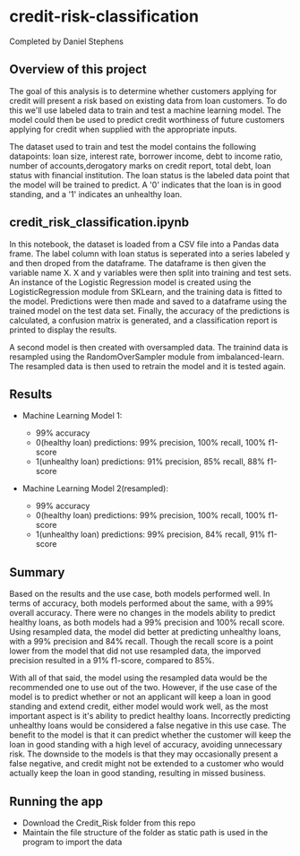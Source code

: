 # credit-risk-classification
Completed by Daniel Stephens

## Overview of this project

The goal of this analysis is to determine whether customers applying for credit will present a risk based on existing data from loan customers. To do this we'll use labeled data to train and test a machine learning model. The model could then be used to predict credit worthiness of future customers applying for credit when supplied with the appropriate inputs.

The dataset used to train and test the model contains the following datapoints: loan size, interest rate, borrower income, debt to income ratio, number of accounts,derogatory marks on credit report, total debt, loan status with financial institution. The loan status is the labeled data point that the model will be trained to predict. A '0' indicates that the loan is in good standing, and a '1' indicates an unhealthy loan. 

## credit_risk_classification.ipynb

In this notebook, the dataset is loaded from a CSV file into a Pandas data frame. The label column with loan status is seperated into a series labeled y and then droped from the dataframe. The dataframe is then given the variable name X. X and y variables were then split into training and test sets. An instance of the Logistic Regression model is created using the LogisticRegression module from SKLearn, and the training data is fitted to the model. Predictions were then made and saved to a dataframe using the trained model on the test data set. Finally, the accuracy of the predictions is calculated, a confusion matrix is generated, and a classification report is printed to display the results. 

A second model is then created with oversampled data. The trainind data is resampled using the RandomOverSampler module from imbalanced-learn. The resampled data is then used to retrain the model and it is tested again. 

## Results

* Machine Learning Model 1:
  * 99% accuracy
  * 0(healthy loan) predictions: 99% precision, 100% recall, 100% f1-score
  * 1(unhealthy loan) predictions: 91% precision, 85% recall, 88% f1-score


* Machine Learning Model 2(resampled):
  * 99% accuracy
  * 0(healthy loan) predictions: 99% precision, 100% recall, 100% f1-score
  * 1(unhealthy loan) predictions: 99% precision, 84% recall, 91% f1-score

## Summary

Based on the results and the use case, both models performed well. In terms of accuracy, both models performed about the same, with a 99% overall accuracy. There were no changes in the models ability to predict healthy loans, as both models had a 99% precision and 100% recall score. Using resampled data, the model did better at predicting unhealthy loans, with a 99% precision and 84% recall. Though the recall score is a point lower from the model that did not use resampled data, the imporved precision resulted in a 91% f1-score, compared to 85%. 

With all of that said, the model using the resampled data would be the recommended one to use out of the two. However, if the use case of the model is to predict whether or not an applicant will keep a loan in good standing and extend credit, either model would work well, as the most important aspect is it's ability to predict healthy loans. Incorrectly predicting unhealthy loans would be considered a false negative in this use case. The benefit to the model is that it can predict whether the customer will keep the loan in good standing with a high level of accuracy, avoiding unnecessary risk. The downside to the models is that they may occasionally present a false negative, and credit might not be extended to a customer who would actually keep the loan in good standing, resulting in missed business. 

## Running the app

* Download the Credit_Risk folder from this repo
* Maintain the file structure of the folder as static path is used in the program to import the data
